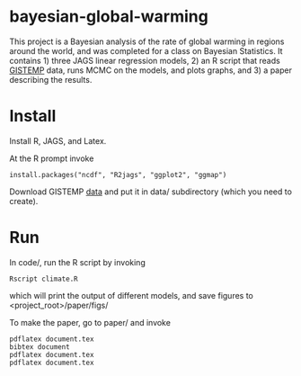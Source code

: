 bayesian-global-warming
=========================

This project is a Bayesian analysis of the rate of global warming in regions around
 the world, and was completed for a class on Bayesian Statistics. 
It contains 1) three JAGS linear regression models, 2) an R script that reads
<a href="http://data.giss.nasa.gov/gistemp/">GISTEMP</a> data, runs
 MCMC on the models, and plots graphs, and 3) a paper describing the results.

Install
========

Install R, JAGS, and Latex.

At the R prompt invoke
```
install.packages("ncdf", "R2jags", "ggplot2", "ggmap")
```

Download GISTEMP <a href="http://data.giss.nasa.gov/pub/gistemp/gistemp1200_ERSST.nc.gz">data</a> and put it in data/ subdirectory (which you need to create).

Run
=====

In code/, run the R script by invoking
```
Rscript climate.R
```
which will print the output of different models, and save figures
 to <project_root>/paper/figs/

To make the paper, go to paper/ and invoke
```
pdflatex document.tex
bibtex document
pdflatex document.tex
pdflatex document.tex
```